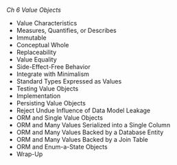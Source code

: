 *Ch  6 Value Objects*

- Value Characteristics
- Measures, Quantifies, or Describes
- Immutable
- Conceptual Whole
- Replaceability
- Value Equality
- Side-Effect-Free Behavior
- Integrate with Minimalism
- Standard Types Expressed as Values
- Testing Value Objects
- Implementation
- Persisting Value Objects
- Reject Undue Influence of Data Model Leakage
- ORM and Single Value Objects
- ORM and Many Values Serialized into a Single Column
- ORM and Many Values Backed by a Database Entity
- ORM and Many Values Backed by a Join Table
- ORM and Enum-a-State Objects
- Wrap-Up